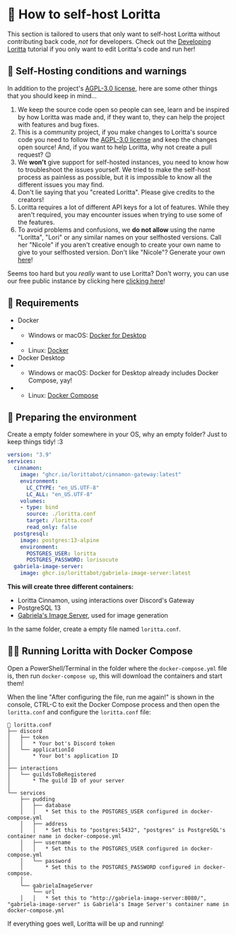 # 🚀 How to self-host Loritta

This section is tailored to users that only want to self-host Loritta without contributing back code, *not* for developers. Check out the [Developing Loritta](DEVELOPERS.md) tutorial if you only want to edit Loritta's code and run her!

## 📜 Self-Hosting conditions and warnings

In addition to the project's [AGPL-3.0 license](../LICENSE), here are some other things that you should keep in mind...

1. We keep the source code open so people can see, learn and be inspired by how Loritta was made and, if they want to, they can help the project with features and bug fixes.
2. This is a community project, if you make changes to Loritta's source code you need to follow the [AGPL-3.0 license](../LICENSE) and keep the changes open source! And, if you want to help Loritta, why not create a pull request? 😉
3. We **won't** give support for self-hosted instances, you need to know how to troubleshoot the issues yourself. We tried to make the self-host process as painless as possible, but it is impossible to know all the different issues you may find.
4. Don't lie saying that you "created Loritta". Please give credits to the creators!
5. Loritta requires a lot of different API keys for a lot of features. While they aren't required, you may encounter issues when trying to use some of the features.
6. To avoid problems and confusions, we **do not allow** using the name "Loritta", "Lori" or any similar names on your selfhosted versions. Call her "Nicole" if you aren't creative enough to create your own name to give to your selfhosted version. Don't like "Nicole"? Generate your own [here](https://www.behindthename.com/random/)!

Seems too hard but you *really* want to use Loritta? Don't worry, you can use our free public instance by clicking here [clicking here](https://l.lori.fun/add-lori)!

## 👷 Requirements

* Docker
* * Windows or macOS: [Docker for Desktop](https://docs.docker.com/desktop/)
* * Linux: [Docker](https://docs.docker.com/engine/install/)
* Docker Desktop
* * Windows or macOS: Docker for Desktop already includes Docker Compose, yay!
* * Linux: [Docker Compose](https://docs.docker.com/compose/install/)

## 🧹 Preparing the environment
Create a empty folder somewhere in your OS, why an empty folder? Just to keep things tidy! :3

```yml
version: "3.9"
services:
  cinnamon:
    image: "ghcr.io/lorittabot/cinnamon-gateway:latest"
    environment:
      LC_CTYPE: "en_US.UTF-8"
      LC_ALL: "en_US.UTF-8"
    volumes:
    - type: bind
      source: ./loritta.conf
      target: /loritta.conf
      read_only: false
  postgresql:
    image: postgres:13-alpine
    environment:
      POSTGRES_USER: loritta
      POSTGRES_PASSWORD: lorisocute
  gabriela-image-server:
    image: ghcr.io/lorittabot/gabriela-image-server:latest
```

**This will create three different containers:**
* Loritta Cinnamon, using interactions over Discord's Gateway
* PostgreSQL 13
* [Gabriela's Image Server](https://github.com/LorittaBot/GabrielaImageServer), used for image generation

In the same folder, create a empty file named `loritta.conf`.

## 🏃‍♂️ Running Loritta with Docker Compose

Open a PowerShell/Terminal in the folder where the `docker-compose.yml` file is, then run `docker-compose up`, this will download the containers and start them!

When the line "After configuring the file, run me again!" is shown in the console, CTRL-C to exit the Docker Compose process and then open the `loritta.conf` and configure the `loritta.conf` file:

```ascii
📄 loritta.conf
├── discord
│   ├── token
│   │   * Your bot's Discord token
│   └── applicationId
│       * Your bot's application ID
│
├── interactions
│   └── guildsToBeRegistered
│       * The guild ID of your server
│
└── services
    ├── pudding
    │   ├── database
    │   │   * Set this to the POSTGRES_USER configured in docker-compose.yml
    │   ├── address
    │   │   * Set this to "postgres:5432", "postgres" is PostgreSQL's container name in docker-compose.yml
    │   ├── username
    │   │   * Set this to the POSTGRES_USER configured in docker-compose.yml
    │   └── password
    │       * Set this to the POSTGRES_PASSWORD configured in docker-compose.
    │
    └── gabrielaImageServer
        └── url
    │   │   * Set this to "http://gabriela-image-server:8080/", "gabriela-image-server" is Gabriela's Image Server's container name in docker-compose.yml
```

If everything goes well, Loritta will be up and running!